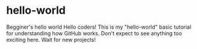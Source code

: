 # hello-world
Begginer's hello world
Hello coders!
This is my "hello-world" basic tutorial for understanding how GitHub works.
Don't expect to see anything too exciting here. Wait for new projects!
